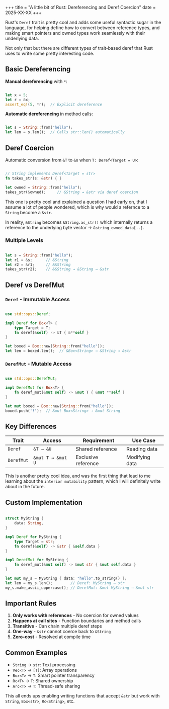 +++
title = "A little bit of Rust: Dereferencing and Deref Coercion"
date = 2025-XX-XX
+++

Rust's `Deref` trait is pretty cool and adds some useful syntactic sugar in the language, for helping define how to convert between reference types, and making smart pointers and owned types work seamlessly with their underlying data.

Not only that but there are different types of trait-based deref that Rust uses to write some pretty interesting code.

## Basic Dereferencing

**Manual dereferencing** with `*`:

```rust

let x = 5;
let r = &x;
assert_eq!(5, *r);  // Explicit dereference
```

**Automatic dereferencing** in method calls:

```rust

let s = String::from("hello");
let len = s.len();  // Calls str::len() automatically
```

## Deref Coercion

Automatic conversion from `&T` to `&U` when `T: Deref<Target = U>`:

```rust

// String implements Deref<Target = str>
fn takes_str(s: &str) { }

let owned = String::from("hello");
takes_str(&owned);     // &String → &str via deref coercion
```

This one is pretty cool and explained a question I had early on, that I assume a lot of people wondered, which is why would a refernce to a ```String``` become a ```&str```.

In reality, ```&String``` becomes ```&String.as_str()``` which internally returns a reference to the underlying byte vector -> ```&string_owned_data[..]```.

### Multiple Levels

```rust

let s = String::from("hello");
let r1 = &s;      // &String  
let r2 = &r1;     // &&String
takes_str(r2);    // &&String → &String → &str
```

## Deref vs DerefMut

### `Deref` - Immutable Access

```rust

use std::ops::Deref;

impl Deref for Box<T> {
    type Target = T;
    fn deref(&self) -> &T { &**self }
}

let boxed = Box::new(String::from("hello"));
let len = boxed.len();  // &Box<String> → &String → &str
```

### `DerefMut` - Mutable Access

```rust

use std::ops::DerefMut;

impl DerefMut for Box<T> {
    fn deref_mut(&mut self) -> &mut T { &mut **self }
}

let mut boxed = Box::new(String::from("hello"));
boxed.push('!');  // &mut Box<String> → &mut String
```

## Key Differences

| Trait | Access | Requirement | Use Case |
|-------|--------|-------------|----------|
| `Deref` | `&T → &U` | Shared reference | Reading data |
| `DerefMut` | `&mut T → &mut U` | Exclusive reference | Modifying data |

This is another pretty cool idea, and was the first thing that lead to me learning about the ```interior mutability``` pattern, which I will definitely write about in the future.

## Custom Implementation

```rust

struct MyString {
    data: String,
}

impl Deref for MyString {
    type Target = str;
    fn deref(&self) -> &str { &self.data }
}

impl DerefMut for MyString {
    fn deref_mut(&mut self) -> &mut str { &mut self.data }
}

let mut my_s = MyString { data: "hello".to_string() };
let len = my_s.len();        // Deref: MyString → str
my_s.make_ascii_uppercase(); // DerefMut: &mut MyString → &mut str
```

## Important Rules

1. **Only works with references** - No coercion for owned values
2. **Happens at call sites** - Function boundaries and method calls
3. **Transitive** - Can chain multiple deref steps
4. **One-way** - `&str` cannot coerce back to `&String`
5. **Zero-cost** - Resolved at compile time

## Common Examples

- `String` → `str`: Text processing
- `Vec<T>` → `[T]`: Array operations  
- `Box<T>` → `T`: Smart pointer transparency
- `Rc<T>` → `T`: Shared ownership
- `Arc<T>` → `T`: Thread-safe sharing

This all ends ups enabling writing functions that accept `&str` but work with `String`, `Box<str>`, `Rc<String>`, etc.